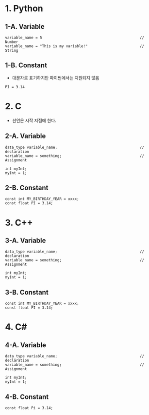 # 1. Python

  ## 1-A. Variable
  ```
  variable_name = 5                                             // Number
  variable_name = "This is my variable!"                        // String
  ```

  ## 1-B. Constant
  - 대문자로 표기하지만 파이썬에서는 지원되지 않음 
  ```
  PI = 3.14
  ```


# 2. C
  - 선언은 시작 지점에 한다.
  
  ## 2-A. Variable
  ```
  data_type variable_name;                                      // declaration
  variable_name = something;                                    // Assignment
  
  int myInt;
  myInt = 1;
  ```
  
  ## 2-B. Constant
  ```
  const int MY_BIRTHDAY_YEAR = xxxx;
  const float PI = 3.14;
  ```

# 3. C++

  ## 3-A. Variable
  ```
  data_type variable_name;                                      // declaration
  variable_name = something;                                    // Assignment
  
  int myInt;
  myInt = 1;
  ```
  
  ## 3-B. Constant
  ```
  const int MY_BIRTHDAY_YEAR = xxxx;
  const float PI = 3.14;
  ```
  
# 4. C#

  ## 4-A. Variable
  ```
  data_type variable_name;                                      // declaration
  variable_name = something;                                    // Assignment
  
  int myInt;
  myInt = 1;
  ```
  
  ## 4-B. Constant
  ```
  const float Pi = 3.14;
  ```

